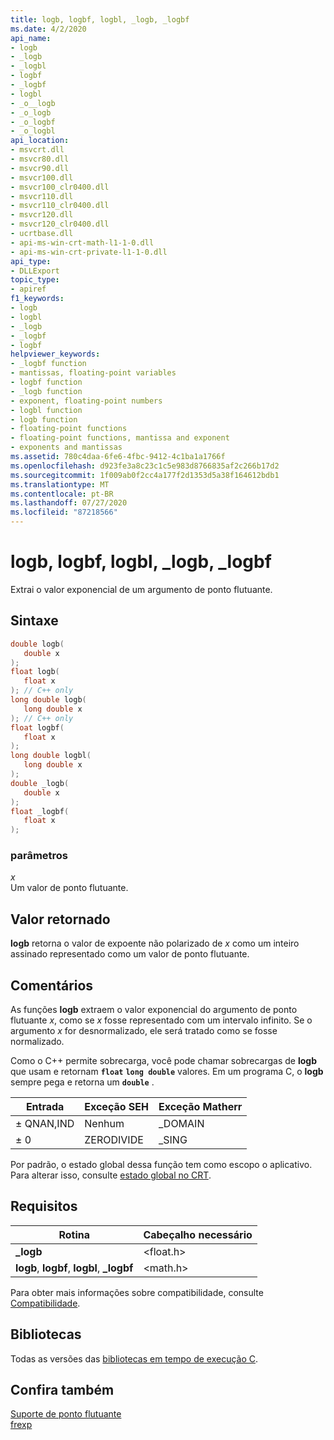 ```yaml
---
title: logb, logbf, logbl, _logb, _logbf
ms.date: 4/2/2020
api_name:
- logb
- _logb
- _logbl
- logbf
- _logbf
- logbl
- _o__logb
- _o_logb
- _o_logbf
- _o_logbl
api_location:
- msvcrt.dll
- msvcr80.dll
- msvcr90.dll
- msvcr100.dll
- msvcr100_clr0400.dll
- msvcr110.dll
- msvcr110_clr0400.dll
- msvcr120.dll
- msvcr120_clr0400.dll
- ucrtbase.dll
- api-ms-win-crt-math-l1-1-0.dll
- api-ms-win-crt-private-l1-1-0.dll
api_type:
- DLLExport
topic_type:
- apiref
f1_keywords:
- logb
- logbl
- _logb
- _logbf
- logbf
helpviewer_keywords:
- _logbf function
- mantissas, floating-point variables
- logbf function
- _logb function
- exponent, floating-point numbers
- logbl function
- logb function
- floating-point functions
- floating-point functions, mantissa and exponent
- exponents and mantissas
ms.assetid: 780c4daa-6fe6-4fbc-9412-4c1ba1a1766f
ms.openlocfilehash: d923fe3a8c23c1c5e983d8766835af2c266b17d2
ms.sourcegitcommit: 1f009ab0f2cc4a177f2d1353d5a38f164612bdb1
ms.translationtype: MT
ms.contentlocale: pt-BR
ms.lasthandoff: 07/27/2020
ms.locfileid: "87218566"
---
```

# <a name="logb-logbf-logbl-_logb-_logbf"></a>logb, logbf, logbl, _logb, _logbf

Extrai o valor exponencial de um argumento de ponto flutuante.

## <a name="syntax"></a>Sintaxe

```C
double logb(
   double x
);
float logb(
   float x
); // C++ only
long double logb(
   long double x
); // C++ only
float logbf(
   float x
);
long double logbl(
   long double x
);
double _logb(
   double x
);
float _logbf(
   float x
);
```

### <a name="parameters"></a>parâmetros

*x*<br/>
Um valor de ponto flutuante.

## <a name="return-value"></a>Valor retornado

**logb** retorna o valor de expoente não polarizado de *x* como um inteiro assinado representado como um valor de ponto flutuante.

## <a name="remarks"></a>Comentários

As funções **logb** extraem o valor exponencial do argumento de ponto flutuante *x*, como se *x* fosse representado com um intervalo infinito. Se o argumento *x* for desnormalizado, ele será tratado como se fosse normalizado.

Como o C++ permite sobrecarga, você pode chamar sobrecargas de **logb** que usam e retornam **`float`** **`long double`** valores. Em um programa C, o **logb** sempre pega e retorna um **`double`** .

|Entrada|Exceção SEH|Exceção Matherr|
|-----------|-------------------|-----------------------|
|± QNAN,IND|Nenhum|_DOMAIN|
|± 0|ZERODIVIDE|_SING|

Por padrão, o estado global dessa função tem como escopo o aplicativo. Para alterar isso, consulte [estado global no CRT](../global-state.md).

## <a name="requirements"></a>Requisitos

|Rotina|Cabeçalho necessário|
|-------------|---------------------|
|**_logb**|\<float.h>|
|**logb**, **logbf**, **logbl**, **_logbf**|\<math.h>|

Para obter mais informações sobre compatibilidade, consulte [Compatibilidade](../../c-runtime-library/compatibility.md).

## <a name="libraries"></a>Bibliotecas

Todas as versões das [bibliotecas em tempo de execução C](../../c-runtime-library/crt-library-features.md).

## <a name="see-also"></a>Confira também

[Suporte de ponto flutuante](../../c-runtime-library/floating-point-support.md)<br/>
[frexp](frexp.md)<br/>
